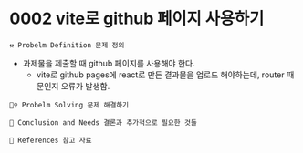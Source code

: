 # 0002 vite로 github 페이지 사용하기

```
⚒ Probelm Definition 문제 정의
```

- 과제물을 제출할 때 github 페이지를 사용해야 한다.
  - vite로 github pages에 react로 만든 결과물을 업로드 해야하는데, router 때문인지 오류가 발생함.

```
🚶‍♀️ Probelm Solving 문제 해결하기
```

```
🍎 Conclusion and Needs 결론과 추가적으로 필요한 것들
```

```
📄 References 참고 자료
```
